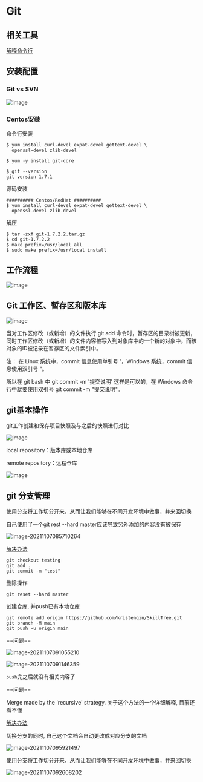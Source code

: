 # Git

## 相关工具

[解释命令行](https://explainshell.com/)

## 安装配置

### Git vs SVN

![image](https://www.runoob.com/wp-content/uploads/2015/02/0D32F290-80B0-4EA4-9836-CA58E22569B3.jpg)

### Centos安装

命令行安装

```
$ yum install curl-devel expat-devel gettext-devel \
  openssl-devel zlib-devel

$ yum -y install git-core

$ git --version
git version 1.7.1
```
源码安装

```
########## Centos/RedHat ##########
$ yum install curl-devel expat-devel gettext-devel \
  openssl-devel zlib-devel
```
解压

```
$ tar -zxf git-1.7.2.2.tar.gz
$ cd git-1.7.2.2
$ make prefix=/usr/local all
$ sudo make prefix=/usr/local install
```
## 工作流程

![image](https://www.runoob.com/wp-content/uploads/2015/02/git-process.png)

## Git 工作区、暂存区和版本库

![image](https://www.runoob.com/wp-content/uploads/2015/02/1352126739_7909.jpg)

当对工作区修改（或新增）的文件执行 git add 命令时，暂存区的目录树被更新，同时工作区修改（或新增）的文件内容被写入到对象库中的一个新的对象中，而该对象的ID被记录在暂存区的文件索引中。

注： 在 Linux 系统中，commit 信息使用单引号 '，Windows 系统，commit 信息使用双引号 "。

所以在 git bash 中 git commit -m '提交说明' 这样是可以的，在 Windows 命令行中就要使用双引号 git commit -m "提交说明"。

## git基本操作

git工作创建和保存项目快照及与之后的快照进行对比

![image](https://www.runoob.com/wp-content/uploads/2015/02/git-command.jpg)

local repository：版本库或本地仓库

remote repository：远程仓库

![image](https://remnote-user-data.s3.amazonaws.com/LmQZ_tWoWr-RtbG3XKh_S5vOS-KQBjioCtb9hupjO4pnJyjJkWrIe_oYi-_ywvejtFbPYdkgILQ_YKCphAxdziBbFKqKiDayVK-cIsF55ZYqj2K9-iSQ9-6suqYxd65M.png)

## git 分支管理

使用分支将工作切分开来，从而让我们能够在不同开发环境中做事，并来回切换

自己使用了一个git rest --hard master应该导致另外添加的内容没有被保存

![image-20211107085710264](C:\Users\lenovo\AppData\Roaming\Typora\typora-user-images\image-20211107085710264.png)

[解决办法](https://stackoverflow.com/questions/47471400/why-are-changes-in-one-branch-visible-in-another-branch)

```git
git checkout testing
git add .
git commit -m "test"
```

删除操作

```git
git reset --hard master
```

创建仓库, 并push已有本地仓库

```git
git remote add origin https://github.com/kristenqin/SkillTree.git
git branch -M main
git push -u origin main
```

==问题==

![image-20211107091055210](C:\Users\lenovo\AppData\Roaming\Typora\typora-user-images\image-20211107091055210.png)

![image-20211107091146359](C:\Users\lenovo\AppData\Roaming\Typora\typora-user-images\image-20211107091146359.png)

`push`完之后就没有相关内容了

==问题==

Merge made by the 'recursive' strategy. 关于这个方法的一个详细解释, 目前还看不懂

[解决办法](https://stackoverflow.com/questions/55998614/merge-made-by-recursive-strategy)

切换分支的同时, 自己这个文档会自动更改成对应分支的文档

![image-20211107095921497](C:\Users\lenovo\AppData\Roaming\Typora\typora-user-images\image-20211107095921497.png)

使用分支将工作切分开来，从而让我们能够在不同开发环境中做事，并来回切换

![image-20211107092608202](C:\Users\lenovo\AppData\Roaming\Typora\typora-user-images\image-20211107092608202.png)

